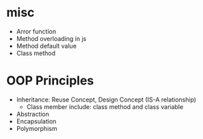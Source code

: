 # misc
- Arror function
- Method overloading in js
- Method default value
- Class method

# OOP Principles
- Inheritance: Reuse Concept, Design Concept (IS-A relationship)
  + Class member include: class method and class variable
- Abstraction
- Encapsulation
- Polymorphism